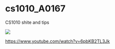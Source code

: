 # cs1010_A0167

CS1010 shite and tips


![](https://imgur.com/a/dIzzg)

https://www.youtube.com/watch?v=6pbKB2TL3Jk
